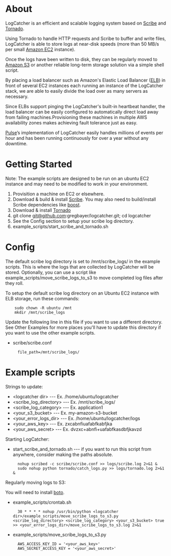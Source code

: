 # About

LogCatcher is an efficient and scalable logging system based on [Scribe](https://github.com/facebook/scribe) and [Tornado](http://www.tornadoweb.org/).

Using Tornado to handle HTTP requests and Scribe to buffer and write files, LogCatcher is able to store logs at near-disk speeds (more than 50 MB/s per small [Amazon EC2](http://aws.amazon.com/ec2/) instance). 

Once the logs have been written to disk, they can be regularly moved to [Amazon S3](http://aws.amazon.com/s3/) or another reliable long-term storage solution via a simple shell script. 

By placing a load balancer such as Amazon's Elastic Load Balancer ([ELB](http://aws.amazon.com/elasticloadbalancing/)) in front of several EC2 instances each running an instance of the LogCatcher stack, we are able to easily divide the load over as many servers as necessary. 

Since ELBs support pinging the LogCatcher's built-in heartbeat handler, the load balancer can be easily configured to automatically direct load away from failing machines.Provisioning these machines in multiple AWS availability zones makes achieving fault tolerance just as easy.

[Pulse](http://www.pulse.me)’s implementation of LogCatcher easily handles millions of events per hour and has been running continuously for over a year without any downtime.


# Getting Started

Note: The example scripts are designed to be run on an ubuntu EC2 instance and may need to be modified to work in your environment.

1. Provisition a machine on EC2 or elsewhere.
2. Download & build & install [Scribe](https://github.com/facebook/scribe). You may also need to build/install Scribe dependencies like [boost](http://www.boost.org/).
3. Download & install [Tornado](http://www.tornadoweb.org/)
4. git clone git@github.com:gregbayer/logcatcher.git; cd logcatcher
6. See the Config section to setup your scribe log directory.
7. example_scripts/start_scribe_and_tornado.sh


# Config

The default scribe log directory is set to /mnt/scribe_logs/ in the example scripts. This is where the logs that are collected by LogCatcher will be stored. Optionally, you can use a script like example_scripts/move_scribe_logs_to_s3 to move completed log files after they roll.

To setup the default scribe log directory on an Ubuntu EC2 instance with ELB storage, run these commands:

        sudo chown -R ubuntu /mnt
        mkdir /mnt/scribe_logs

Update the following line in this file if you want to use a different directory. See Other Examples for more places you'll have to update this directory if you want to use the other example scripts.

* scribe/scribe.conf

		file_path=/mnt/scribe_logs/

# Example scripts

Strings to update:

* \<logcatcher dir\>  		---	Ex. /home/ubuntu/logcatcher
* \<scribe_log_directory\>	---	Ex. /mnt/scribe_logs/
* \<scribe_log_category\> 	---	Ex. application1
* \<your_s3_bucket\>		---	Ex. my-amazon-s3-bucket
* \<your_error_logs_dir\>	---	Ex. /home/ubuntu/logcatcher/logs
* \<your_aws_key\>			--- Ex. zxcabnfiuafabfkabfjka
* \<your_aws_secret\>		--- Ex. dvzxc+abnfi+uafabfkasdbfjkavzd

Starting LogCatcher:

* start_scribe_and_tornado.sh  --- if you want to run this script from anywhere, consider making the paths absolute.

		nohup scribed -c scribe/scribe.conf >> logs/scribe.log 2>&1 &
		sudo nohup python tornado/catch_logs.py >> logs/tornado.log 2>&1 &

Regularly moving logs to S3:

You will need to install [boto](https://github.com/boto/boto).

* example_scripts/crontab.sh

		30 * * * * nohup /usr/bin/python <logcatcher dir>/example_scripts/move_scribe_logs_to_s3.py <scribe_log_directory> <scribe_log_category> <your_s3_bucket> true >> <your_error_logs_dir>/move_scribe_logs_to_s3.log 2>&1

* example_scripts/move_scribe_logs_to_s3.py

		AWS_ACCESS_KEY_ID = '<your_aws_key>'
		AWS_SECRET_ACCESS_KEY = '<your_aws_secret>'
